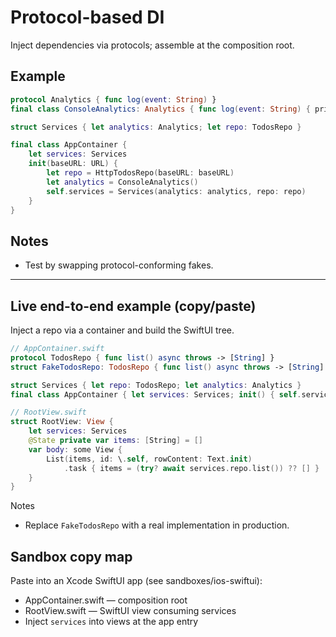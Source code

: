 # Protocol-based DI

Inject dependencies via protocols; assemble at the composition root.

## Example

```swift
protocol Analytics { func log(event: String) }
final class ConsoleAnalytics: Analytics { func log(event: String) { print("[A] \(event)") } }

struct Services { let analytics: Analytics; let repo: TodosRepo }

final class AppContainer {
    let services: Services
    init(baseURL: URL) {
        let repo = HttpTodosRepo(baseURL: baseURL)
        let analytics = ConsoleAnalytics()
        self.services = Services(analytics: analytics, repo: repo)
    }
}
```

## Notes

- Test by swapping protocol-conforming fakes.

---

## Live end-to-end example (copy/paste)

Inject a repo via a container and build the SwiftUI tree.

```swift
// AppContainer.swift
protocol TodosRepo { func list() async throws -> [String] }
struct FakeTodosRepo: TodosRepo { func list() async throws -> [String] { ["A","B"] } }

struct Services { let repo: TodosRepo; let analytics: Analytics }
final class AppContainer { let services: Services; init() { self.services = .init(repo: FakeTodosRepo(), analytics: ConsoleAnalytics()) } }
```

```swift
// RootView.swift
struct RootView: View {
    let services: Services
    @State private var items: [String] = []
    var body: some View {
        List(items, id: \.self, rowContent: Text.init)
            .task { items = (try? await services.repo.list()) ?? [] }
    }
}
```

Notes

- Replace `FakeTodosRepo` with a real implementation in production.

## Sandbox copy map

Paste into an Xcode SwiftUI app (see sandboxes/ios-swiftui):

- AppContainer.swift — composition root
- RootView.swift — SwiftUI view consuming services
- Inject `services` into views at the app entry

